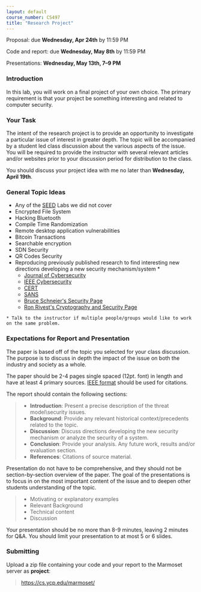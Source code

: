 ```yaml
---
layout: default
course_number: CS497
title: "Research Project"
---
```


Proposal: due **Wednesday, Apr 24th** by 11:59 PM

Code and report: due **Wednesday, May 8th** by 11:59 PM

Presentations: **Wednesday, May 13th, 7&ndash;9 PM**

### Introduction

In this lab, you will work on a final project of your own choice. 
The primary requirement is that your project be something interesting and related to computer security. 

### Your Task

The intent of the research project is to provide an opportunity to investigate a particular issue of interest in greater depth. 
The topic will be accompanied by a student led class discussion about the various aspects of the issue. 
You will be required to provide the instructor with several relevant articles and/or websites prior to your discussion period for distribution to the class.

You should discuss your project idea with me no later than **Wednesday, April 19th**.

### General Topic Ideas
- Any of the [SEED](http://www.cis.syr.edu/~wedu/seed/labs.html) Labs we did not cover
- Encrypted File System
- Hacking Bluetooth
- Compile Time Randomization
- Remote desktop application vulnerabilities 
- Bitcoin Transactions 
- Searchable encryption
- SDN Security
- QR Codes Security
- Reproducing previously published research to find interesting new directions developing a new security mechanism/system *
  - [Journal of Cybersecurity](https://academic.oup.com/cybersecurity) 
  - [IEEE Cybersecurity](https://cybersecurity.ieee.org/)
  - [CERT](https://www.sei.cmu.edu/about/divisions/cert/index.cfm)
  - [SANS](https://www.sans.org/)
  - [Bruce Schneier's Security Page](https://www.schneier.com/)
  - [Ron Rivest's Cryptography and Security Page](http://people.csail.mit.edu/rivest/crypto-security.html)

```* Talk to the instructor if multiple people/groups would like to work on the same problem.```

### Expectations for Report and Presentation

The paper is based off of the topic you selected for your class discussion. The purpose is to discuss in depth the impact of the issue on both the industry and society as a whole.

The paper should be 2-4 pages single spaced (12pt. font) in length and have at least 4 primary sources. [IEEE format](https://ieee-dataport.org/sites/default/files/analysis/27/IEEE%20Citation%20Guidelines.pdf) should be used for citations.

The report should contain the following sections:

> -   **Introduction**: Present a precise description of the threat model\security issues.
> -   **Background**: Provide any relevant historical context/precedents related to the topic.
> -   **Discussion**: Discuss directions developing the new security mechanism or analyze the security of a system.
> -   **Conclusion**: Provide your analysis. Any future work, results and/or evaluation section. 
> -   **References**: Citations of source material.

Presentation do not have to be comprehensive, and they should not be section-by-section overview of the paper. 
The goal of the presentations is to focus in on the most important content of the issue and to deepen other students understanding of the topic.

> - Motivating or explanatory examples
> - Relevant Background
> - Technical content
> - Discussion

Your presentation should be no more than 8-9 minutes, leaving 2 minutes for Q&A. You should limit your presentation to at most 5 or 6 slides.

### Submitting

Upload a zip file containing your code and your report to the Marmoset server as **project**:

> <https://cs.ycp.edu/marmoset/>
